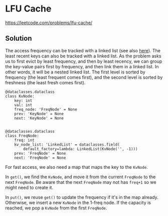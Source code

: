 # LFU Cache

https://leetcode.com/problems/lfu-cache/

## Solution

The access frequency can be tracked with a linked list
(see also [here](https://leetcode.com/problems/all-oone-data-structure/)). The least recent keys can also be tracked
with a linked list. As the problem asks us to first evict by least frequency, and then by least recency, we can group
the key-value pairs first by frequency, and then link them in a linked list. In other words, it will be a nested linked
list. The first level is sorted by frequency (the least frequent comes first), and the second level is sorted by
freshness (the least fresh comes first).

```
@dataclasses.dataclass
class KvNode:
    key: int
    val: int
    freq_node: 'FreqNode' = None
    prev: 'KeyNode' = None
    next: 'KeyNode' = None


@dataclasses.dataclass
class FreqNode:
    freq: int
    kv_node_list: 'LinkedList' = dataclasses.field(
        default_factory=lambda: LinkedList(KvNode('', -1)))
    prev: 'FreqNode' = None
    next: 'FreqNode' = None
```

For fast access, we also need a map that maps the key to the `KvNode`.

In `get()`, we find the `KvNode`, and move it from the current `FreqNode` to the next `FreqNode`. Be aware that the next
`FreqNode` may not has `freq+1` so we might need to create it.

In `put()`, we reuse `get()` to update the frequency if it's in the map already. Otherwise, we insert a new `KvNode` in
the 1-freq node. If the capacity is reached, we pop a `KvNode` from the first `FreqNode`.
